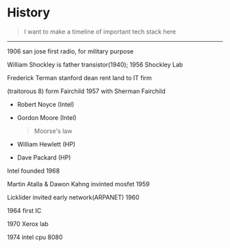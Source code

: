 # History
> I want to make a timeline of important tech stack here
---
1906 san jose first radio, for military purpose

William Shockley is father transistor(1940); 1956 Shockley Lab

Frederick Terman stanford dean rent land to IT firm

(traitorous 8) form Fairchild 1957 with Sherman Fairchild
- Robert Noyce (Intel)
- Gordon Moore (Intel)
    > Moorse's law
  
- William Hewlett (HP)
- Dave Packard (HP)

Intel founded 1968

Martin Atalla & Dawon Kahng invinted mosfet 1959

Licklider invited early network(ARPANET) 1960

1964 first IC

1970 Xerox lab

1974 intel cpu 8080


